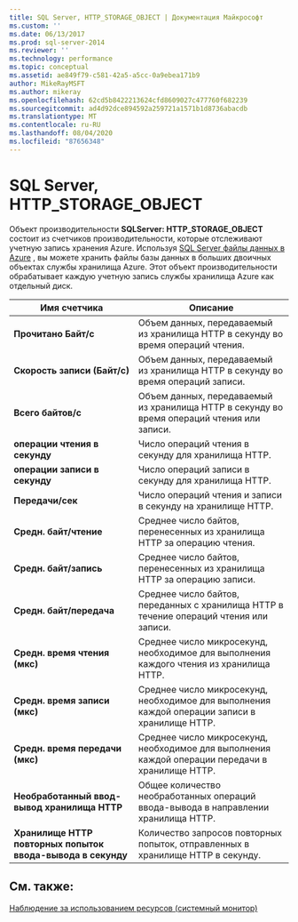 ```yaml
---
title: SQL Server, HTTP_STORAGE_OBJECT | Документация Майкрософт
ms.custom: ''
ms.date: 06/13/2017
ms.prod: sql-server-2014
ms.reviewer: ''
ms.technology: performance
ms.topic: conceptual
ms.assetid: ae849f79-c581-42a5-a5cc-0a9ebea171b9
author: MikeRayMSFT
ms.author: mikeray
ms.openlocfilehash: 62cd5b8422213624cfd8609027c477760f682239
ms.sourcegitcommit: ad4d92dce894592a259721a1571b1d8736abacdb
ms.translationtype: MT
ms.contentlocale: ru-RU
ms.lasthandoff: 08/04/2020
ms.locfileid: "87656348"
---
```

# <a name="sql-server-http_storage_object"></a>SQL Server, HTTP_STORAGE_OBJECT
  Объект производительности **SQLServer: HTTP_STORAGE_OBJECT** состоит из счетчиков производительности, которые отслеживают учетную запись хранения Azure. Используя [SQL Server файлы данных в Azure](../databases/sql-server-data-files-in-microsoft-azure.md) , вы можете хранить файлы базы данных в больших двоичных объектах службы хранилища Azure. Этот объект производительности обрабатывает каждую учетную запись службы хранилища Azure как отдельный диск.  
  
|Имя счетчика|Описание|  
|------------------|-----------------|  
|**Прочитано Байт/с**|Объем данных, передаваемый из хранилища HTTP в секунду во время операций чтения.|  
|**Скорость записи (Байт/с)**|Объем данных, передаваемый из хранилища HTTP в секунду во время операций записи.|  
|**Всего байтов/с**|Объем данных, передаваемый из хранилища HTTP в секунду во время операций чтения или записи.|  
|**операции чтения в секунду**|Число операций чтения в секунду для хранилища HTTP.|  
|**операции записи в секунду**|Число операций записи в секунду для хранилища HTTP.|  
|**Передачи/сек**|Число операций чтения и записи в секунду на хранилище HTTP.|  
|**Средн. байт/чтение**|Среднее число байтов, перенесенных из хранилища HTTP за операцию чтения.|  
|**Средн. байт/запись**|Среднее число байтов, перенесенных из хранилища HTTP за операцию записи.|  
|**Средн. байт/передача**|Среднее число байтов, переданных с хранилища HTTP в течение операций чтения или записи.|  
|**Средн. время чтения (мкс)**|Среднее число микросекунд, необходимое для выполнения каждого чтения из хранилища HTTP.|  
|**Средн. время записи (мкс)**|Среднее число микросекунд, необходимое для выполнения каждой операции записи в хранилище HTTP.|  
|**Средн. время передачи (мкс)**|Среднее число микросекунд, необходимое для выполнения каждой операции передачи в хранилище HTTP.|  
|**Необработанный ввод-вывод хранилища HTTP**|Общее количество необработанных операций ввода-вывода в направлении хранилища HTTP.|  
|**Хранилище HTTP повторных попыток ввода-вывода в секунду**|Количество запросов повторных попыток, отправленных в хранилище HTTP в секунду.|  
  
## <a name="see-also"></a>См. также:  
 [Наблюдение за использованием ресурсов (системный монитор)](monitor-resource-usage-system-monitor.md)  
  
  
